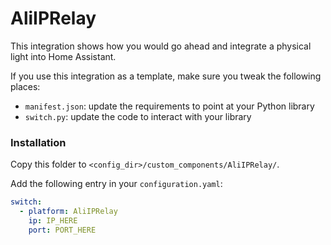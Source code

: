 # AliIPRelay

This integration shows how you would go ahead and integrate a physical light into Home Assistant.

If you use this integration as a template, make sure you tweak the following places:

 - `manifest.json`: update the requirements to point at your Python library
 - `switch.py`: update the code to interact with your library

### Installation

Copy this folder to `<config_dir>/custom_components/AliIPRelay/`.

Add the following entry in your `configuration.yaml`:

```yaml
switch:
  - platform: AliIPRelay
    ip: IP_HERE
    port: PORT_HERE
```
